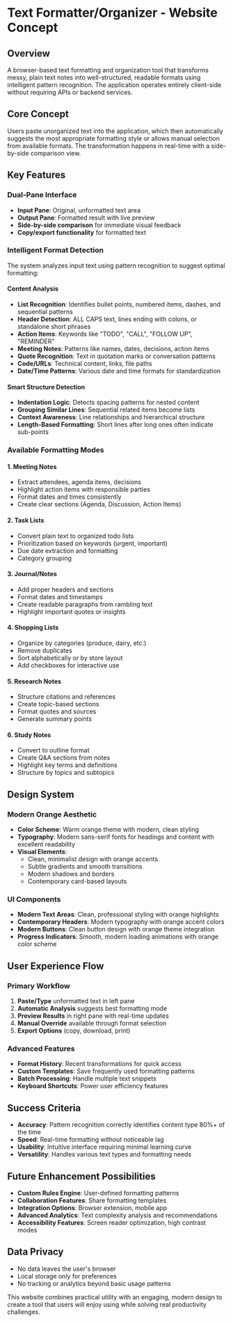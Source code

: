 # Text Formatter/Organizer - Website Concept

## Overview

A browser-based text formatting and organization tool that transforms messy, plain text notes into well-structured, readable formats using intelligent pattern recognition. The application operates entirely client-side without requiring APIs or backend services.

## Core Concept

Users paste unorganized text into the application, which then automatically suggests the most appropriate formatting style or allows manual selection from available formats. The transformation happens in real-time with a side-by-side comparison view.

## Key Features

### Dual-Pane Interface
- **Input Pane**: Original, unformatted text area
- **Output Pane**: Formatted result with live preview
- **Side-by-side comparison** for immediate visual feedback
- **Copy/export functionality** for formatted text

### Intelligent Format Detection
The system analyzes input text using pattern recognition to suggest optimal formatting:

#### Content Analysis
- **List Recognition**: Identifies bullet points, numbered items, dashes, and sequential patterns
- **Header Detection**: ALL CAPS text, lines ending with colons, or standalone short phrases
- **Action Items**: Keywords like "TODO", "CALL", "FOLLOW UP", "REMINDER"
- **Meeting Notes**: Patterns like names, dates, decisions, action items
- **Quote Recognition**: Text in quotation marks or conversation patterns
- **Code/URLs**: Technical content, links, file paths
- **Date/Time Patterns**: Various date and time formats for standardization

#### Smart Structure Detection
- **Indentation Logic**: Detects spacing patterns for nested content
- **Grouping Similar Lines**: Sequential related items become lists
- **Context Awareness**: Line relationships and hierarchical structure
- **Length-Based Formatting**: Short lines after long ones often indicate sub-points

### Available Formatting Modes

#### 1. Meeting Notes
- Extract attendees, agenda items, decisions
- Highlight action items with responsible parties
- Format dates and times consistently
- Create clear sections (Agenda, Discussion, Action Items)

#### 2. Task Lists
- Convert plain text to organized todo lists
- Prioritization based on keywords (urgent, important)
- Due date extraction and formatting
- Category grouping

#### 3. Journal/Notes
- Add proper headers and sections
- Format dates and timestamps
- Create readable paragraphs from rambling text
- Highlight important quotes or insights

#### 4. Shopping Lists
- Organize by categories (produce, dairy, etc.)
- Remove duplicates
- Sort alphabetically or by store layout
- Add checkboxes for interactive use

#### 5. Research Notes
- Structure citations and references
- Create topic-based sections
- Format quotes and sources
- Generate summary points

#### 6. Study Notes
- Convert to outline format
- Create Q&A sections from notes
- Highlight key terms and definitions
- Structure by topics and subtopics

## Design System

### Modern Orange Aesthetic
- **Color Scheme**: Warm orange theme with modern, clean styling
- **Typography**: Modern sans-serif fonts for headings and content with excellent readability
- **Visual Elements**: 
  - Clean, minimalist design with orange accents
  - Subtle gradients and smooth transitions
  - Modern shadows and borders
  - Contemporary card-based layouts

### UI Components
- **Modern Text Areas**: Clean, professional styling with orange highlights
- **Contemporary Headers**: Modern typography with orange accent colors
- **Modern Buttons**: Clean button design with orange theme integration
- **Progress Indicators**: Smooth, modern loading animations with orange color scheme

## User Experience Flow

### Primary Workflow
1. **Paste/Type** unformatted text in left pane
2. **Automatic Analysis** suggests best formatting mode
3. **Preview Results** in right pane with real-time updates
4. **Manual Override** available through format selection
5. **Export Options** (copy, download, print)

### Advanced Features
- **Format History**: Recent transformations for quick access
- **Custom Templates**: Save frequently used formatting patterns
- **Batch Processing**: Handle multiple text snippets
- **Keyboard Shortcuts**: Power user efficiency features

## Success Criteria
- **Accuracy**: Pattern recognition correctly identifies content type 80%+ of the time
- **Speed**: Real-time formatting without noticeable lag
- **Usability**: Intuitive interface requiring minimal learning curve
- **Versatility**: Handles various text types and formatting needs

## Future Enhancement Possibilities
- **Custom Rules Engine**: User-defined formatting patterns
- **Collaboration Features**: Share formatting templates
- **Integration Options**: Browser extension, mobile app
- **Advanced Analytics**: Text complexity analysis and recommendations
- **Accessibility Features**: Screen reader optimization, high contrast modes

## Data Privacy
- No data leaves the user's browser
- Local storage only for preferences
- No tracking or analytics beyond basic usage patterns

This website combines practical utility with an engaging, modern design to create a tool that users will enjoy using while solving real productivity challenges.